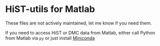 # HiST-utils for Matlab

These files are not actively maintained, let me know if you need them.

If you need to access HiST or DMC data from Matlab, either call Python from Matlab via `py` or just install
[Miniconda](https://conda.pydata.org/miniconda.html)
